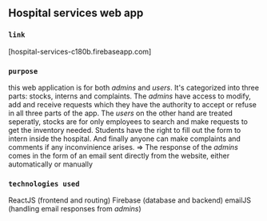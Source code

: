 ## Hospital services web app

### `link`
[hospital-services-c180b.firebaseapp.com]

### `purpose`
this web application is for both _admins_ and _users_.
It's categorized into three parts: stocks, interns and complaints.
The _admins_ have access to modify, add and receive requests which they have the authority to accept or refuse in all three parts of the app.
The _users_ on the other hand are treated seperatly, stocks are for only employees to search and make requests to get the inventory needed. 
Students have the right to fill out the form to intern inside the hospital.
And finally anyone can make complaints and comments if any inconvinience arises.
=> The response of the _admins_ comes in the form of an email sent directly from the website, either automatically or manually

### `technologies used`
ReactJS (frontend and routing)
Firebase (database and backend)
emailJS (handling email responses from _admins_)
